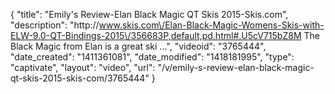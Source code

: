 {
    "title": "Emily's Review-Elan Black Magic QT Skis 2015-Skis.com",
    "description": "http:\/\/www.skis.com\/Elan-Black-Magic-Womens-Skis-with-ELW-9.0-QT-Bindings-2015\/356683P,default,pd.html#.U5cV715bZ8M The Black Magic from Elan is a great ski ...",
    "videoid": "3765444",
    "date_created": "1411361081",
    "date_modified": "1418181995",
    "type": "captivate",
    "layout": "video",
    "url": "\/v\/emily-s-review-elan-black-magic-qt-skis-2015-skis-com\/3765444"
}